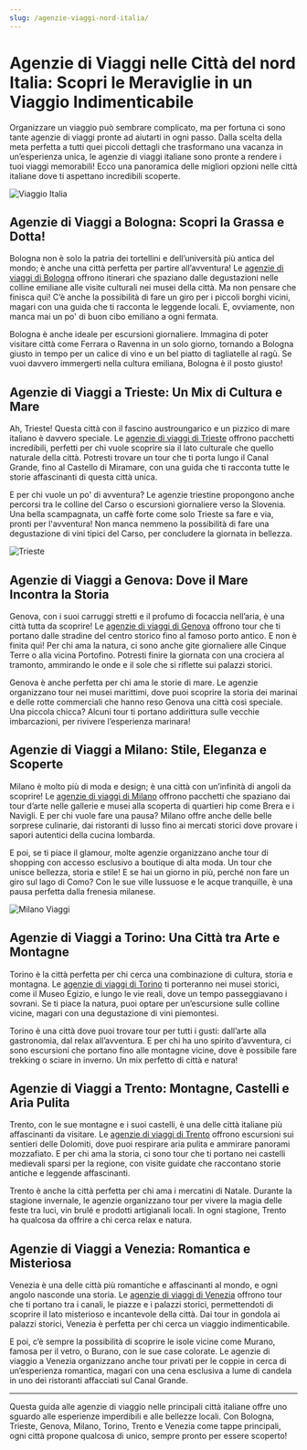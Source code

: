 ```yaml
---
slug: /agenzie-viaggi-nord-italia/
---
```

# Agenzie di Viaggi nelle Città del nord Italia: Scopri le Meraviglie in un Viaggio Indimenticabile

Organizzare un viaggio può sembrare complicato, ma per fortuna ci sono tante agenzie di viaggi pronte ad aiutarti in ogni passo. Dalla scelta della meta perfetta a tutti quei piccoli dettagli che trasformano una vacanza in un’esperienza unica, le agenzie di viaggi italiane sono pronte a rendere i tuoi viaggi memorabili! Ecco una panoramica delle migliori opzioni nelle città italiane dove ti aspettano incredibili scoperte.

![Viaggio Italia](/guide-img//1.jpg)

## Agenzie di Viaggi a Bologna: Scopri la Grassa e Dotta!

Bologna non è solo la patria dei tortellini e dell’università più antica del mondo; è anche una città perfetta per partire all’avventura! Le [agenzie di viaggi di Bologna](https://www.impresaitalia.info/633/1/agenzie-viaggi/bologna.aspx) offrono itinerari che spaziano dalle degustazioni nelle colline emiliane alle visite culturali nei musei della città. Ma non pensare che finisca qui! C’è anche la possibilità di fare un giro per i piccoli borghi vicini, magari con una guida che ti racconta le leggende locali. E, ovviamente, non manca mai un po' di buon cibo emiliano a ogni fermata.

Bologna è anche ideale per escursioni giornaliere. Immagina di poter visitare città come Ferrara o Ravenna in un solo giorno, tornando a Bologna giusto in tempo per un calice di vino e un bel piatto di tagliatelle al ragù. Se vuoi davvero immergerti nella cultura emiliana, Bologna è il posto giusto!

## Agenzie di Viaggi a Trieste: Un Mix di Cultura e Mare

Ah, Trieste! Questa città con il fascino austroungarico e un pizzico di mare italiano è davvero speciale. Le [agenzie di viaggi di Trieste](https://www.impresaitalia.info/633/1/agenzie-viaggi/trieste.aspx) offrono pacchetti incredibili, perfetti per chi vuole scoprire sia il lato culturale che quello naturale della città. Potresti trovare un tour che ti porta lungo il Canal Grande, fino al Castello di Miramare, con una guida che ti racconta tutte le storie affascinanti di questa città unica.

E per chi vuole un po' di avventura? Le agenzie triestine propongono anche percorsi tra le colline del Carso o escursioni giornaliere verso la Slovenia. Una bella scampagnata, un caffè forte come solo Trieste sa fare e via, pronti per l'avventura! Non manca nemmeno la possibilità di fare una degustazione di vini tipici del Carso, per concludere la giornata in bellezza.

![Trieste](/guide-img/2.jpg)

## Agenzie di Viaggi a Genova: Dove il Mare Incontra la Storia

Genova, con i suoi carruggi stretti e il profumo di focaccia nell’aria, è una città tutta da scoprire! Le [agenzie di viaggi di Genova](https://www.impresaitalia.info/633/1/agenzie-viaggi/genova.aspx) offrono tour che ti portano dalle stradine del centro storico fino al famoso porto antico. E non è finita qui! Per chi ama la natura, ci sono anche gite giornaliere alle Cinque Terre o alla vicina Portofino. Potresti finire la giornata con una crociera al tramonto, ammirando le onde e il sole che si riflette sui palazzi storici.

Genova è anche perfetta per chi ama le storie di mare. Le agenzie organizzano tour nei musei marittimi, dove puoi scoprire la storia dei marinai e delle rotte commerciali che hanno reso Genova una città così speciale. Una piccola chicca? Alcuni tour ti portano addirittura sulle vecchie imbarcazioni, per rivivere l’esperienza marinara!

## Agenzie di Viaggi a Milano: Stile, Eleganza e Scoperte

Milano è molto più di moda e design; è una città con un’infinità di angoli da scoprire! Le [agenzie di viaggi di Milano](https://www.impresaitalia.info/633/1/agenzie-viaggi/milano.aspx) offrono pacchetti che spaziano dai tour d’arte nelle gallerie e musei alla scoperta di quartieri hip come Brera e i Navigli. E per chi vuole fare una pausa? Milano offre anche delle belle sorprese culinarie, dai ristoranti di lusso fino ai mercati storici dove provare i sapori autentici della cucina lombarda.

E poi, se ti piace il glamour, molte agenzie organizzano anche tour di shopping con accesso esclusivo a boutique di alta moda. Un tour che unisce bellezza, storia e stile! E se hai un giorno in più, perché non fare un giro sul lago di Como? Con le sue ville lussuose e le acque tranquille, è una pausa perfetta dalla frenesia milanese.

![Milano Viaggi](/guide-img/3.jpg)

## Agenzie di Viaggi a Torino: Una Città tra Arte e Montagne

Torino è la città perfetta per chi cerca una combinazione di cultura, storia e montagna. Le [agenzie di viaggi di Torino](https://www.impresaitalia.info/633/1/agenzie-viaggi/torino.aspx) ti porteranno nei musei storici, come il Museo Egizio, e lungo le vie reali, dove un tempo passeggiavano i sovrani. Se ti piace la natura, puoi optare per un’escursione sulle colline vicine, magari con una degustazione di vini piemontesi. 

Torino è una città dove puoi trovare tour per tutti i gusti: dall’arte alla gastronomia, dal relax all’avventura. E per chi ha uno spirito d’avventura, ci sono escursioni che portano fino alle montagne vicine, dove è possibile fare trekking o sciare in inverno. Un mix perfetto di città e natura!

## Agenzie di Viaggi a Trento: Montagne, Castelli e Aria Pulita

Trento, con le sue montagne e i suoi castelli, è una delle città italiane più affascinanti da visitare. Le [agenzie di viaggi di Trento](https://www.impresaitalia.info/633/1/agenzie-viaggi/trento.aspx) offrono escursioni sui sentieri delle Dolomiti, dove puoi respirare aria pulita e ammirare panorami mozzafiato. E per chi ama la storia, ci sono tour che ti portano nei castelli medievali sparsi per la regione, con visite guidate che raccontano storie antiche e leggende affascinanti.

Trento è anche la città perfetta per chi ama i mercatini di Natale. Durante la stagione invernale, le agenzie organizzano tour per vivere la magia delle feste tra luci, vin brulé e prodotti artigianali locali. In ogni stagione, Trento ha qualcosa da offrire a chi cerca relax e natura.

## Agenzie di Viaggi a Venezia: Romantica e Misteriosa

Venezia è una delle città più romantiche e affascinanti al mondo, e ogni angolo nasconde una storia. Le [agenzie di viaggi di Venezia](https://www.impresaitalia.info/633/1/agenzie-viaggi/venezia.aspx) offrono tour che ti portano tra i canali, le piazze e i palazzi storici, permettendoti di scoprire il lato misterioso e incantevole della città. Dai tour in gondola ai palazzi storici, Venezia è perfetta per chi cerca un viaggio indimenticabile.

E poi, c’è sempre la possibilità di scoprire le isole vicine come Murano, famosa per il vetro, o Burano, con le sue case colorate. Le agenzie di viaggio a Venezia organizzano anche tour privati per le coppie in cerca di un’esperienza romantica, magari con una cena esclusiva a lume di candela in uno dei ristoranti affacciati sul Canal Grande.

---

Questa guida alle agenzie di viaggio nelle principali città italiane offre uno sguardo alle esperienze imperdibili e alle bellezze locali. Con Bologna, Trieste, Genova, Milano, Torino, Trento e Venezia come tappe principali, ogni città propone qualcosa di unico, sempre pronto per essere scoperto!
